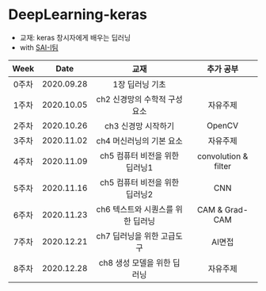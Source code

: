 # DeepLearning-keras

- 교재: keras 창시자에게 배우는 딥러닝
- with [SAI-I팀](https://github.com/sju-coml/SAI-2020-Team-I)

| Week | Date | 교재 | 추가 공부 |  
|:---:|:---:|:---:|:---:|
| 0주차 | 2020.09.28 |1장 딥러닝 기초 | | |
| 1주차 | 2020.10.05 |ch2 신경망의 수학적 구성요소 | 자유주제 |
| 2주차 | 2020.10.26 |ch3 신경망 시작하기 | OpenCV | 
| 3주차 | 2020.11.02 |ch4 머신러닝의 기본 요소| 자유주제 | 
| 4주차 | 2020.11.09 |ch5 컴퓨터 비전을 위한 딥러닝1 | convolution & filter | 
| 5주차 | 2020.11.16 |ch5 컴퓨터 비전을 위한 딥러닝2 | CNN | 
| 6주차 | 2020.11.23 |ch6 텍스트와 시퀀스를 위한 딥러닝  | CAM & Grad-CAM | 
| 7주차 | 2020.12.21 |ch7 딥러닝을 위한 고급도구 | AI면접 | 
| 8주차 | 2020.12.28 |ch8 생성 모델을 위한 딥러닝 | 자유주제 | 
